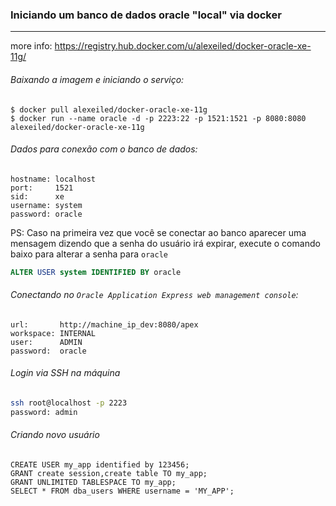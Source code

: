 ### Iniciando um banco de dados oracle "local" via docker
---
more info: https://registry.hub.docker.com/u/alexeiled/docker-oracle-xe-11g/

###### Baixando a imagem e iniciando o serviço:
```
$ docker pull alexeiled/docker-oracle-xe-11g
$ docker run --name oracle -d -p 2223:22 -p 1521:1521 -p 8080:8080 alexeiled/docker-oracle-xe-11g
```

###### Dados para conexão com o banco de dados:
```
hostname: localhost
port:     1521
sid:      xe
username: system
password: oracle
```
PS: Caso na primeira vez que você se conectar ao banco aparecer uma mensagem dizendo que a senha do usuário irá expirar, execute o comando baixo para alterar a senha para `oracle`
```sql
ALTER USER system IDENTIFIED BY oracle
```

###### Conectando no `Oracle Application Express web management console`:
```
url:       http://machine_ip_dev:8080/apex
workspace: INTERNAL
user:      ADMIN
password:  oracle
```

###### Login via SSH na máquina
```sh
ssh root@localhost -p 2223
password: admin
```

###### Criando novo usuário
```
CREATE USER my_app identified by 123456;
GRANT create session,create table TO my_app;
GRANT UNLIMITED TABLESPACE TO my_app;
SELECT * FROM dba_users WHERE username = 'MY_APP';
```
